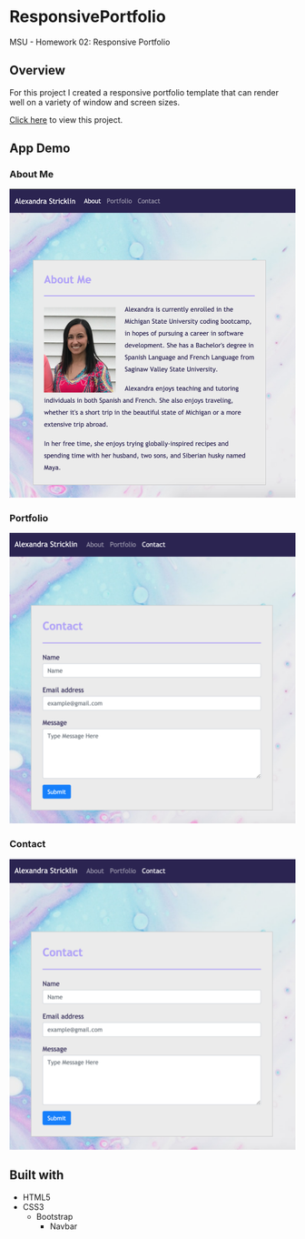 # ResponsivePortfolio
MSU - Homework 02: Responsive Portfolio

## Overview
For this project I created a responsive portfolio template that can render well on a variety of window and screen sizes.

[Click here](https://stricklin927.github.io/ResponsivePortfolio/) to view this project.

## App Demo
### About Me
![AboutMe](/assets/Images/appdemo/screenshot1.png)

### Portfolio
![Portfolio](/assets/Images/appdemo/screenshot2.png)

### Contact
![Contact](/assets/Images/appdemo/screenshot2.png)


## Built with
* HTML5
* CSS3
    * Bootstrap
        * Navbar
